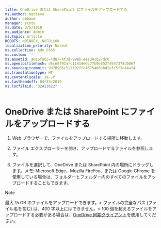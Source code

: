 ```yaml
---
title: OneDrive または SharePoint にファイルをアップロードする
ms.author: matteva
author: pebaum
manager: scotv
ms.date: 3/5/2018
ms.audience: Admin
ms.topic: article
ROBOTS: NOINDEX, NOFOLLOW
localization_priority: Normal
ms.collection: Adm_O365
ms.custom: ''
ms.assetid: a016fa63-4d87-4f3d-99eb-ee134cb27dc0
ms.openlocfilehash: d6ce8f93afc11414e0c77b0e852f4647378d5067
ms.sourcegitcommit: 9d78905c512192ffc4675468abd2efc5f2e4baf4
ms.translationtype: HT
ms.contentlocale: ja-JP
ms.lasthandoff: 04/23/2019
ms.locfileid: "32423622"
---
```

# <a name="upload-files-to-onedrive-or-sharepoint"></a>OneDrive または SharePoint にファイルをアップロードする

1. Web ブラウザーで、ファイルをアップロードする場所に移動します。
    
2. ファイル エクスプローラーを開き、アップロードするファイルを参照します。
    
3. ファイルを選択して、OneDrive または SharePoint 内の場所にドラッグします。メモ: Microsoft Edge、Mozilla FireFox、または Google Chrome を使用している場合は、フォルダーとフォルダー内のすべてのファイルをアップロードすることもできます。
    
> [!NOTE]
>  最大 15 GB のファイルをアップロードできます。>  ファイルの完全なパス (ファイル名を含む) は、400 字以上にはできません。>  100 個を超えるファイルをアップロードする必要がある場合は、[OneDrive 同期クライアント](https://go.microsoft.com/fwlink/?linkid=866427)を使用してください。 
  

